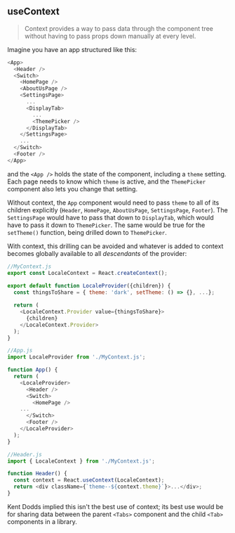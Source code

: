 ﻿## useContext

> Context provides a way to pass data through the component tree without having to pass props down manually at every level.

Imagine you have an app structured like this:

```javascript
<App>
  <Header />
  <Switch>
    <HomePage />
    <AboutUsPage />
    <SettingsPage>
      ...
      <DisplayTab>
        ...
        <ThemePicker />
      </DisplayTab>
    </SettingsPage>
    ...
  </Switch>
  <Footer />
</App>
```

and the `<App />` holds the state of the component, including a `theme` setting. Each page needs to know which `theme` is active, and the `ThemePicker` component also lets you change that setting.

Without context, the `App` component would need to pass `theme` to all of its children explicitly (`Header`, `HomePage`, `AboutUsPage`, `SettingsPage`, `Footer`). The `SettingsPage` would have to pass that down to `DisplayTab`, which would have to pass it down to `ThemePicker`.  The same would be true for the `setTheme()` function, being drilled down to `ThemePicker`.

With context, this drilling can be avoided and whatever is added to context becomes globally available to all _descendants_ of the provider:

```javascript
//MyContext.js
export const LocaleContext = React.createContext();
	
export default function LocaleProvider({children}) {
  const thingsToShare = { theme: 'dark', setTheme: () => {}, ...};

  return (
    <LocaleContext.Provider value={thingsToShare}>
      {children}
    </LocaleContext.Provider>
  );
}

//App.js
import LocaleProvider from './MyContext.js';

function App() {
  return (
    <LocaleProvider>
      <Header />
      <Switch>
        <HomePage />
	...
      </Switch>
      <Footer />
    </LocaleProvider>
  );
}

//Header.js
import { LocaleContext } from './MyContext.js';

function Header() {
  const context = React.useContext(LocaleContext);
  return <div className={`theme--${context.theme}`}>...</div>;
}
```

Kent Dodds implied this isn't the best use of context; its best use would be for sharing data between the parent `<Tabs>` component and the child `<Tab>` components in a library.

